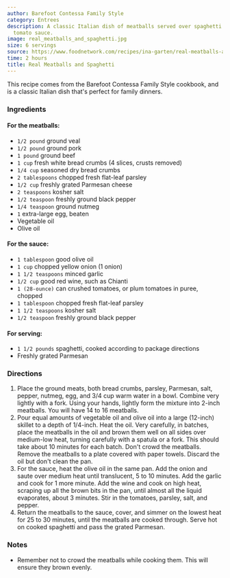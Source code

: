 ```yaml
---
author: Barefoot Contessa Family Style
category: Entrees
description: A classic Italian dish of meatballs served over spaghetti with a rich
  tomato sauce.
image: real_meatballs_and_spaghetti.jpg
size: 6 servings
source: https://www.foodnetwork.com/recipes/ina-garten/real-meatballs-and-spaghetti-recipe-1946021
time: 2 hours
title: Real Meatballs and Spaghetti
---
```

This recipe comes from the Barefoot Contessa Family Style cookbook, and is a classic Italian dish that's perfect for family dinners.

### Ingredients

#### For the meatballs:

* `1/2 pound` ground veal
* `1/2 pound` ground pork
* `1 pound` ground beef
* `1 cup` fresh white bread crumbs (4 slices, crusts removed)
* `1/4 cup` seasoned dry bread crumbs
* `2 tablespoons` chopped fresh flat-leaf parsley
* `1/2 cup` freshly grated Parmesan cheese
* `2 teaspoons` kosher salt
* `1/2 teaspoon` freshly ground black pepper
* `1/4 teaspoon` ground nutmeg
* `1` extra-large egg, beaten
* Vegetable oil
* Olive oil

#### For the sauce:

* `1 tablespoon` good olive oil
* `1 cup` chopped yellow onion (1 onion)
* `1 1/2 teaspoons` minced garlic
* `1/2 cup` good red wine, such as Chianti
* `1 (28-ounce)` can crushed tomatoes, or plum tomatoes in puree, chopped
* `1 tablespoon` chopped fresh flat-leaf parsley
* `1 1/2 teaspoons` kosher salt
* `1/2 teaspoon` freshly ground black pepper

#### For serving:

* `1 1/2 pounds` spaghetti, cooked according to package directions
* Freshly grated Parmesan

### Directions

1. Place the ground meats, both bread crumbs, parsley, Parmesan, salt, pepper, nutmeg, egg, and 3/4 cup warm water in a bowl. Combine very lightly with a fork. Using your hands, lightly form the mixture into 2-inch meatballs. You will have 14 to 16 meatballs.
2. Pour equal amounts of vegetable oil and olive oil into a large (12-inch) skillet to a depth of 1/4-inch. Heat the oil. Very carefully, in batches, place the meatballs in the oil and brown them well on all sides over medium-low heat, turning carefully with a spatula or a fork. This should take about 10 minutes for each batch. Don't crowd the meatballs. Remove the meatballs to a plate covered with paper towels. Discard the oil but don't clean the pan.
3. For the sauce, heat the olive oil in the same pan. Add the onion and saute over medium heat until translucent, 5 to 10 minutes. Add the garlic and cook for 1 more minute. Add the wine and cook on high heat, scraping up all the brown bits in the pan, until almost all the liquid evaporates, about 3 minutes. Stir in the tomatoes, parsley, salt, and pepper.
4. Return the meatballs to the sauce, cover, and simmer on the lowest heat for 25 to 30 minutes, until the meatballs are cooked through. Serve hot on cooked spaghetti and pass the grated Parmesan.

### Notes

- Remember not to crowd the meatballs while cooking them. This will ensure they brown evenly.